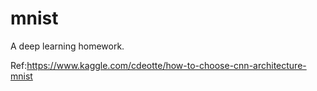 # mnist
A deep learning homework.

Ref:https://www.kaggle.com/cdeotte/how-to-choose-cnn-architecture-mnist
